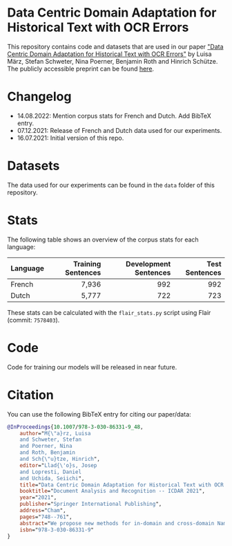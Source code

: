 # Data Centric Domain Adaptation for Historical Text with OCR Errors

This repository contains code and datasets that are used in our paper
["Data Centric Domain Adaptation for Historical Text with OCR Errors"](https://link.springer.com/chapter/10.1007/978-3-030-86331-9_48)
by Luisa März, Stefan Schweter, Nina Poerner, Benjamin Roth and Hinrich Schütze. The publicly accessible preprint can be found
[here](https://arxiv.org/abs/2107.00927).

# Changelog

* 14.08.2022: Mention corpus stats for French and Dutch. Add BibTeX entry.
* 07.12.2021: Release of French and Dutch data used for our experiments.
* 16.07.2021: Initial version of this repo.

# Datasets

The data used for our experiments can be found in the `data` folder of this repository.

# Stats

The following table shows an overview of the corpus stats for each language:

| Language | Training Sentences | Development Sentences | Test Sentences
| -------- | -----------------: | --------------------: | -------------:
| French   | 7,936              | 992                   | 992
| Dutch    | 5,777              | 722                   | 723

These stats can be calculated with the `flair_stats.py` script using Flair (commit: `7578403`).

# Code

Code for training our models will be released in near future.

# Citation

You can use the following BibTeX entry for citing our paper/data:

```bibtex
@InProceedings{10.1007/978-3-030-86331-9_48,
    author="M{\"a}rz, Luisa
    and Schweter, Stefan
    and Poerner, Nina
    and Roth, Benjamin
    and Sch{\"u}tze, Hinrich",
    editor="Llad{\'o}s, Josep
    and Lopresti, Daniel
    and Uchida, Seiichi",
    title="Data Centric Domain Adaptation for Historical Text with OCR Errors",
    booktitle="Document Analysis and Recognition -- ICDAR 2021",
    year="2021",
    publisher="Springer International Publishing",
    address="Cham",
    pages="748--761",
    abstract="We propose new methods for in-domain and cross-domain Named Entity Recognition (NER) on historical data for Dutch and French. For the cross-domain case, we address domain shift by integrating unsupervised in-domain data via contextualized string embeddings; and OCR errors by injecting synthetic OCR errors into the source domain and address data centric domain adaptation. We propose a general approach to imitate OCR errors in arbitrary input data. Our cross-domain as well as our in-domain results outperform several strong baselines and establish state-of-the-art results. We publish preprocessed versions of the French and Dutch Europeana NER corpora.",
    isbn="978-3-030-86331-9"
}
```